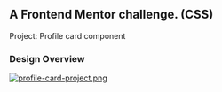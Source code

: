 ## A Frontend Mentor challenge. (CSS)
Project: Profile card component

### Design Overview
[![profile-card-project.png](https://i.postimg.cc/brZmZQR7/profile-card-project.png)](https://postimg.cc/hQqLwQ6s)
